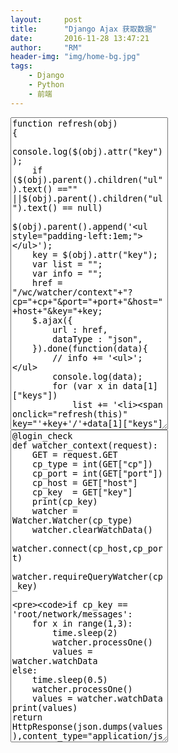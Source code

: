 ```yaml
---
layout:     post
title:      "Django Ajax 获取数据"
date:       2016-11-28 13:47:21
author:     "RM"
header-img: "img/home-bg.jpg"
tags:
    - Django
    - Python
    - 前端
---
```


<div>
<textarea style="width: 50%;height: 500px;">
function refresh(obj)
{
	console.log($(obj).attr("key"));
	if ($(obj).parent().children("ul").text() =="" ||$(obj).parent().children("ul").text() == null)
		$(obj).parent().append('<ul style="padding-left:1em;"></ul>');
	key = $(obj).attr("key");
	var list = "";
	var info = "";
	href = "/wc/watcher/context"+"?cp="+cp+"&port="+port+"&host="+host+"&key="+key;
	$.ajax({
        url : href,
        dataType : "json",
    }).done(function(data){
    	// info += '<ul>';</ul>
    	console.log(data);
    	for (var x in data[1]["keys"])
    		list += '<li><span onclick="refresh(this)" key="'+key+'/'+data[1]["keys"][x]+'"><a href="javascript:void(0);">'+data[1]["keys"][x]+'</a></span></li>';
   	for (var y in data[0]["values"])
    		info += '<tr><td>'+y+':</td><td>'+data[0]["values"][y]+'</td></tr>';
    	console.log(info);

    	$(obj).parent().children("ul").html(list);
    	$(".watcher-info tbody").html(info);
    	console.log(list);
    });
}

</textarea>
<textarea style="width: 50%;height: 500px;">
@login_check
def watcher_context(request):
	GET = request.GET
	cp_type = int(GET["cp"])
	cp_port = int(GET["port"])
	cp_host = GET["host"]
	cp_key  = GET["key"]
	print(cp_key)
	watcher = Watcher.Watcher(cp_type)
	watcher.clearWatchData()
	watcher.connect(cp_host,cp_port)
	watcher.requireQueryWatcher(cp_key)

	if cp_key == 'root/network/messages':
		for x in range(1,3):
			time.sleep(2)
			watcher.processOne()
			values = watcher.watchData
	else:
		time.sleep(0.5)
		watcher.processOne()
		values = watcher.watchData
	print(values)
	return HttpResponse(json.dumps(values),content_type="application/json")

</textarea>
</div>

